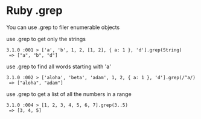 # Ruby .grep

You can use .grep to filer enumerable objects


use .grep to get only the strings
```
3.1.0 :001 > ['a', 'b', 1, 2, [1, 2], { a: 1 }, 'd'].grep(String)
 => ["a", "b", "d"]
```

use .grep to find all words starting with 'a'
```
3.1.0 :002 > ['aloha', 'beta', 'adam', 1, 2, { a: 1 }, 'd'].grep(/^a/)
 => ["aloha", "adam"]
```

use .grep to get a list of all the numbers in a range
```
3.1.0 :004 > [1, 2, 3, 4, 5, 6, 7].grep(3..5)
 => [3, 4, 5]
```

